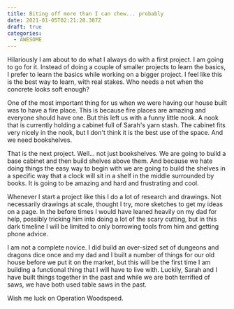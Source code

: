 ```yaml
---
title: Biting off more than I can chew... probably
date: 2021-01-05T02:21:20.387Z
draft: true
categories:
  - AWESOME
---
```

Hilariously I am about to do what I always do with a first project. I am going to go for it. Instead of doing a couple of smaller projects to learn the basics, I prefer to learn the basics while working on a bigger project. I feel like this is the best way to learn, with real stakes. Who needs a net when the concrete looks soft enough?

One of the most important thing for us when we were having our house built was to have a fire place. This is because fire places are amazing and everyone should have one. But this left us with a funny little nook. A nook that is currently holding a cabinet full of Sarah's yarn stash. The cabinet fits very nicely in the nook, but I don't think it is the best use of the space. And we need bookshelves. 

That is the next project. Well... not just bookshelves. We are going to build a base cabinet and then build shelves above them. And because we hate doing things the easy way to begin with we are going to build the shelves in a specific way that a clock will sit in a shelf in the middle surrounded by books. It is going to be amazing and hard and frustrating and cool. 

Whenever I start a project like this I do a lot of research and drawings. Not necessarily drawings at scale, thought I try, more sketches to get my ideas on a page. In the before times I would have leaned heavily on my dad for help, possibly tricking him into doing a lot of the scary cutting, but in this dark timeline I will be limited to only borrowing tools from him and getting phone advice. 

I am not a complete novice. I did build an over-sized set of dungeons and dragons dice once and my dad and I built a number of things for our old house before we put it on the market, but this will be the first time I am building a functional thing that I will have to live with. Luckily, Sarah and I have built things together in the past and while we are both terrified of saws, we have both used table saws in the past. 

Wish me luck on Operation Woodspeed.